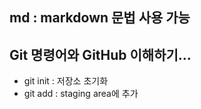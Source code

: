## md : markdown 문법 사용 가능
## Git 명령어와 GitHub 이해하기...
* git init : 저장소 초기화
* git add : staging area에 추가